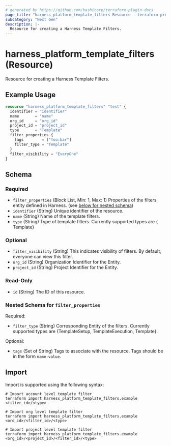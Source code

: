 ```yaml
---
# generated by https://github.com/hashicorp/terraform-plugin-docs
page_title: "harness_platform_template_filters Resource - terraform-provider-harness"
subcategory: "Next Gen"
description: |-
  Resource for creating a Harness Template Filters.
---
```


# harness_platform_template_filters (Resource)

Resource for creating a Harness Template Filters.

## Example Usage

```terraform
resource "harness_platform_template_filters" "test" {
  identifier = "identifier"
  name       = "name"
  org_id     = "org_id"
  project_id = "project_id"
  type       = "Template"
  filter_properties {
    tags        = ["foo:bar"]
    filter_type = "Template"
  }
  filter_visibility = "EveryOne"
}
```

<!-- schema generated by tfplugindocs -->
## Schema

### Required

- `filter_properties` (Block List, Min: 1, Max: 1) Properties of the filters entity defined in Harness. (see [below for nested schema](#nestedblock--filter_properties))
- `identifier` (String) Unique identifier of the resource.
- `name` (String) Name of the template filters.
- `type` (String) Type of template filters. Currently supported types are { Template}

### Optional

- `filter_visibility` (String) This indicates visibility of filters. By default, everyone can view this filter.
- `org_id` (String) Organization Identifier for the Entity.
- `project_id` (String) Project Identifier for the Entity.

### Read-Only

- `id` (String) The ID of this resource.

<a id="nestedblock--filter_properties"></a>
### Nested Schema for `filter_properties`

Required:

- `filter_type` (String) Corresponding Entity of the filters. Currently supported types are {TemplateSetup, TemplateExecution, Template}.

Optional:

- `tags` (Set of String) Tags to associate with the resource. Tags should be in the form `name:value`.

## Import

Import is supported using the following syntax:

```shell
# Import account level template filter
terraform import harness_platform_template_filters.example <filter_id>/<type>

# Import org level template filter
terraform import harness_platform_template_filters.example <ord_id>/<filter_id>/<type>

# Import project level template filter
terraform import harness_platform_template_filters.example <org_id>/<project_id>/<filter_id>/<type>
```
